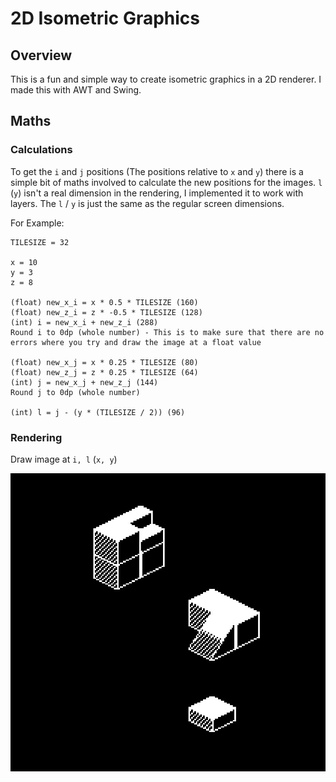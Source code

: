 # 2D Isometric Graphics

## Overview

This is a fun and simple way to create isometric graphics in a 2D renderer. I made this with AWT and Swing.

## Maths

### Calculations

To get the `i` and `j` positions (The positions relative to `x` and `y`) there is a simple bit of maths involved to calculate the new positions for the images.
`l` (`y`) isn't a real dimension in the rendering, I implemented it to work with layers. The `l` / `y` is just the same as the regular screen dimensions.

For Example:
```
TILESIZE = 32

x = 10
y = 3
z = 8

(float) new_x_i = x * 0.5 * TILESIZE (160)
(float) new_z_i = z * -0.5 * TILESIZE (128)
(int) i = new_x_i + new_z_i (288)
Round i to 0dp (whole number) - This is to make sure that there are no errors where you try and draw the image at a float value

(float) new_x_j = x * 0.25 * TILESIZE (80)
(float) new_z_j = z * 0.25 * TILESIZE (64)
(int) j = new_x_j + new_z_j (144)
Round j to 0dp (whole number)

(int) l = j - (y * (TILESIZE / 2)) (96)
```

### Rendering

Draw image at `i, l` (`x, y`)

![Image](https://github.com/404-WasFound/2d-isometric-graphics/blob/main/screenshot.jpg)
